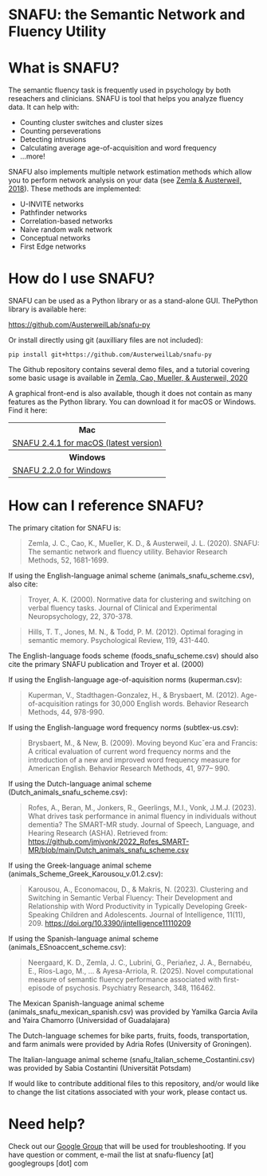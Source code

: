 # SNAFU: the Semantic Network and Fluency Utility

# What is SNAFU?

The semantic fluency task is frequently used in psychology by both reseachers
and clinicians. SNAFU is tool that helps you analyze fluency data. It can help
with:

<ul>
    <li>Counting cluster switches and cluster sizes</li>
    <li>Counting perseverations</li>
    <li>Detecting intrusions</li>
    <li>Calculating average age-of-acquisition and word frequency</li>
    <li>...more!</li>
</ul>

SNAFU also implements multiple network estimation methods which allow you to
perform network analysis on your data (see <a
href="https://link.springer.com/article/10.1007/s42113-018-0003-7">Zemla &
Austerweil, 2018</a>). These methods are implemented:

<ul>
    <li>U-INVITE networks</li>
    <li>Pathfinder networks</li>
    <li>Correlation-based networks</li>
    <li>Naive random walk network</li>
    <li>Conceptual networks</li>
    <li>First Edge networks</li>
</ul>

# How do I use SNAFU?

<p>SNAFU can be used as a Python library or as a stand-alone GUI. ThePython library is available here:</p>

<p><a href="https://github.com/AusterweilLab/snafu-py">https://github.com/AusterweilLab/snafu-py</a></p>

<p>Or install directly using git (auxilliary files are not included):</p>

<p><code class="highlighter-rouge">pip install git+https://github.com/AusterweilLab/snafu-py</code></p>

<p>The Github repository contains several demo files, and a tutorial covering some basic usage is available in <a href="https://pmc.ncbi.nlm.nih.gov/articles/PMC7406526/">Zemla, Cao, Mueller, & Austerweil, 2020</a>

<p>A graphical front-end is also available, though it does not contain as many
features as the Python library. You can download it for macOS or Windows. Find
it here:</p>

<table>
    <th colspan=3>Mac</th>
    <tr><td><a href="https://alab.psych.wisc.edu/snafu/snafu-2.4.1-mac-x64.dmg">SNAFU 2.4.1 for macOS (latest version)</a></td></tr>
    <th colspan=3>Windows</th>
    <tr><td><a href="https://alab.psych.wisc.edu/snafu/snafu-2.2.0-win-x64.zip">SNAFU 2.2.0 for Windows</a></td></tr>
</table>

# How can I reference SNAFU?

The primary citation for SNAFU is:

> Zemla, J. C., Cao, K., Mueller, K. D., & Austerweil, J. L. (2020). SNAFU: The semantic network and fluency utility. Behavior Research Methods, 52, 1681-1699.

If using the English-language animal scheme (animals_snafu_scheme.csv), also cite:

> Troyer, A. K. (2000). Normative data for clustering and switching on verbal fluency tasks. Journal of Clinical and Experimental Neuropsychology, 22, 370-378.

> Hills, T. T., Jones, M. N., & Todd, P. M. (2012). Optimal foraging in semantic memory. Psychological Review, 119, 431-440.

The English-language foods scheme (foods_snafu_scheme.csv) should also cite the primary SNAFU publication and Troyer et al. (2000)

If using the English-language age-of-aquisition norms (kuperman.csv):

> Kuperman, V., Stadthagen-Gonzalez, H., & Brysbaert, M. (2012). Age-of-acquisition ratings for 30,000 English words. Behavior Research Methods, 44, 978-990.

If using the English-language word frequency norms (subtlex-us.csv):

> Brysbaert, M., & New, B. (2009). Moving beyond Kucˇera and Francis: A critical evaluation of current word frequency norms and the introduction of a new and improved word frequency measure for American English. Behavior Research Methods, 41, 977– 990.

If using the Dutch-language animal scheme (Dutch_animals_snafu_scheme.csv):

> Rofes, A., Beran, M., Jonkers, R., Geerlings, M.I., Vonk, J.M.J. (2023). What drives task performance in animal fluency in individuals without dementia? The SMART-MR study. Journal of Speech, Language, and Hearing Research (ASHA). Retrieved from: https://github.com/jmjvonk/2022_Rofes_SMART-MR/blob/main/Dutch_animals_snafu_scheme.csv

If using the Greek-language animal scheme (animals_Scheme_Greek_Karousou_v.01.2.csv):

> Karousou, A., Economacou, D., & Makris, N. (2023). Clustering and Switching in Semantic Verbal Fluency: Their Development and Relationship with Word Productivity in Typically Developing Greek-Speaking Children and Adolescents. Journal of Intelligence, 11(11), 209. https://doi.org/10.3390/jintelligence11110209

If using the Spanish-language animal scheme (animals_ESnoaccent_scheme.csv):

> Neergaard, K. D., Zemla, J. C., Lubrini, G., Periañez, J. A., Bernabéu, E., Ríos-Lago, M., ... & Ayesa-Arriola, R. (2025). Novel computational measure of semantic fluency performance associated with first-episode of psychosis. Psychiatry Research, 348, 116462.

The Mexican Spanish-language animal scheme (animals_snafu_mexican_spanish.csv) was provided by Yamilka Garcia Avila and Yaira Chamorro (Universidad of Guadalajara)

The Dutch-language schemes for bike parts, fruits, foods, transportation, and farm animals were provided by Adria Rofes (University of Groningen).

The Italian-language animal scheme (snafu_Italian_scheme_Costantini.csv) was provided by Sabia Costantini (Universität Potsdam)

If would like to contribute additional files to this repository, and/or would like to change the list citations associated with your work, please contact us.

# Need help?

Check out our <a href="https://groups.google.com/forum/#!forum/snafu-fluency">Google Group</a> that will be used for troubleshooting. If you have question or comment, e-mail the list at snafu-fluency [at] googlegroups [dot] com

